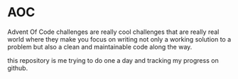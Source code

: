 # AOC

Advent Of Code challenges are really cool challenges that are really real world where they make you focus on writing not only a working solution to a problem but also a clean and maintainable code along the way.

this repository is me trying to do one a day and tracking my progress on github.
